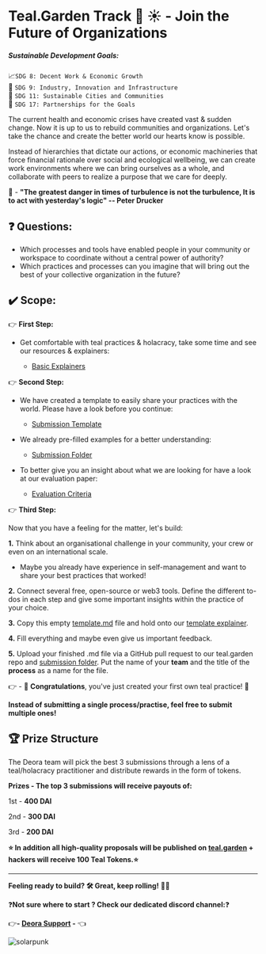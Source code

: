 # Teal.Garden Track :seedling: :sunny: - Join the Future of Organizations

##### Sustainable Development Goals:

:chart_with_upwards_trend:`SDG 8: Decent Work & Economic Growth`  
:milky_way: `SDG 9: Industry, Innovation and Infrastructure`  
:house_with_garden: `SDG 11: Sustainable Cities and Communities`  
:handshake: `SDG 17: Partnerships for the Goals`  



The current health and economic crises have created vast & sudden change. Now it is up to us to rebuild communities and organizations. Let's take the chance and create the better world our hearts know is possible.

Instead of hierarchies that dictate our actions, or economic machineries that force financial rationale over social and ecological wellbeing, we can create work environments where we can bring ourselves as a whole, and collaborate with peers to realize a purpose that we care for deeply.



:thought_balloon: - **"The greatest danger in times of turbulence is not the turbulence, It is to act with yesterday's logic" -- Peter Drucker**



## :question: Questions:

* Which processes and tools have enabled people in your community or workspace to coordinate without a central power of authority?
* Which practices and processes can you imagine that will bring out the best of your collective organization in the future?



## :heavy_check_mark: Scope:

:point_right: **First Step:**
* Get comfortable with teal practices & holacracy, take some time and see our resources & explainers:

    * [Basic Explainers](https://github.com/deora-earth/tealgarden/blob/develop/docs/teal-basics.md)



:point_right: **Second Step:**

* We have created a template to easily share your practices with the world. Please have a look before you continue:

    * [Submission Template](https://hackmd.io/@5-YIdqM_TiWI7n-xRmaUqg/H1ywNR6_I)

* We already pre-filled examples for a better understanding:

    * [Submission Folder](https://github.com/deora-earth/tealgarden/tree/develop/submissions)

* To better give you an insight about what we are looking for have a look at our evaluation paper:

    * [Evaluation Criteria](https://github.com/deora-earth/tealgarden/blob/develop/docs/submission-evaluation.md)



:point_right: **Third Step:**  

Now that you have a feeling for the matter, let's build:


**1.** Think about an organisational challenge in your community, your crew or even on an international scale. 

* Maybe you already have experience in self-management and want to share your best practices that worked!
  

**2.** Connect several free, open-source or web3 tools. Define the different to-dos in each step and give some important insights within the practice of your choice.

**3.** Copy this empty [template.md](https://github.com/deora-earth/tealgarden/blob/develop/docs/start_here_blank_template.md) file and hold onto our [template explainer](https://https://hackmd.io/@5-YIdqM_TiWI7n-xRmaUqg/H1ywNR6_I).

**4.** Fill everything and maybe even give us important feedback.

**5.** Upload your finished .md file via a GitHub pull request to our teal.garden repo and [submission folder](https://github.com/deora-earth/tealgarden/tree/develop/submissions).  Put the name of your **team** and the title of the **process** as a name for the file.

:point_right: -  :tada: **Congratulations**, you've just created your first own teal practice! :tada:


**Instead of submitting a single process/practise, feel free to submit multiple ones!**

## :trophy: Prize Structure

The Deora team will pick the best 3 submissions through a lens of a teal/holacracy practitioner and distribute rewards in the form of tokens.


**Prizes - The top 3 submissions will receive payouts of:**

1st - **400 DAI**

2nd - **300 DAI**

3rd - **200 DAI**

**:star: In addition all high-quality proposals will be published on [teal.garden](https://tealgarden.deora.earth/) + hackers will receive 100 Teal Tokens.:star:**

---

**Feeling ready to build? :hammer_and_wrench: Great, keep rolling!** :biking_man:

:question:**Not sure where to start ? Check our dedicated discord channel:**:question:

:point_right:**- ​[Deora Support](https://discord.gg/T5NU2q5) -** :point_left:

![solarpunk](https://i.imgur.com/FaBDhgT.jpg)

